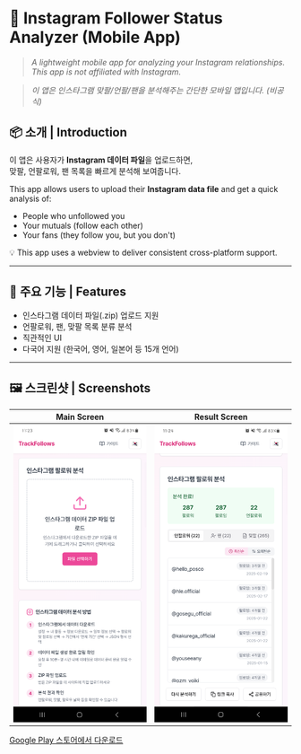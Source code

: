 # 📱 Instagram Follower Status Analyzer (Mobile App)

> _A lightweight mobile app for analyzing your Instagram relationships. This app is not affiliated with Instagram._

> _이 앱은 인스타그램 맞팔/언팔/팬을 분석해주는 간단한 모바일 앱입니다. (비공식)_

## 📦 소개 | Introduction

이 앱은 사용자가 **Instagram 데이터 파일**을 업로드하면,  
맞팔, 언팔로워, 팬 목록을 빠르게 분석해 보여줍니다.

This app allows users to upload their **Instagram data file** and get a quick analysis of:

- People who unfollowed you
- Your mutuals (follow each other)
- Your fans (they follow you, but you don't)

💡 This app uses a webview to deliver consistent cross-platform support.

---

## 🌟 주요 기능 | Features

- 인스타그램 데이터 파일(.zip) 업로드 지원
- 언팔로워, 팬, 맞팔 목록 분류 분석
- 직관적인 UI
- 다국어 지원 (한국어, 영어, 일본어 등 15개 언어)

---

## 🖼️ 스크린샷 | Screenshots

| Main Screen                            | Result Screen                                     |
| -------------------------------------- | ------------------------------------------------- |
| ![Main](assets/images/main_screen.png) | ![Result](assets/images/analysis_result.png) |

[Google Play 스토어에서 다운로드](https://play.google.com/store/apps/details?id=com.hyjoong.trackfollows&hl=ko)

